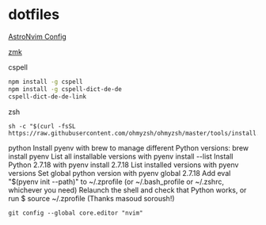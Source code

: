 # dotfiles

[AstroNvim Config](https://github.com/sanderdrummer/astronvimconfig)

[zmk](https://github.com/sanderdrummer/Adv360-Pro-ZMK/tree/V3.0)

cspell

```bash
npm install -g cspell
npm install -g cspell-dict-de-de
cspell-dict-de-de-link
```

zsh
```
sh -c "$(curl -fsSL https://raw.githubusercontent.com/ohmyzsh/ohmyzsh/master/tools/install.sh)"

```

python
Install pyenv with brew to manage different Python versions: brew install pyenv
List all installable versions with pyenv install --list
Install Python 2.7.18 with pyenv install 2.7.18
List installed versions with pyenv versions
Set global python version with pyenv global 2.7.18
Add eval "$(pyenv init --path)" to ~/.zprofile (or ~/.bash_profile or ~/.zshrc, whichever you need)
Relaunch the shell and check that Python works, or run $ source ~/.zprofile (Thanks masoud soroush!)

```
git config --global core.editor "nvim"
```
